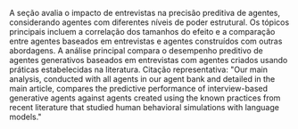 A seção avalia o impacto de entrevistas na precisão preditiva de agentes, considerando agentes com diferentes níveis de poder estrutural. Os tópicos principais incluem a correlação dos tamanhos do efeito e a comparação entre agentes baseados em entrevistas e agentes construídos com outras abordagens. A análise principal compara o desempenho preditivo de agentes generativos baseados em entrevistas com agentes criados usando práticas estabelecidas na literatura. Citação representativa: "Our main analysis, conducted with all agents in our agent bank and detailed in the main article, compares the predictive performance of interview-based generative agents against agents created using the known practices from recent literature that studied human behavioral simulations with language models."